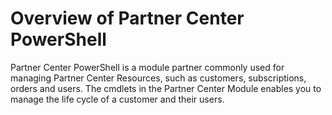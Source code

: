 # Overview of Partner Center PowerShell

Partner Center PowerShell is a module partner commonly used for managing Partner Center Resources, such as customers, subscriptions, orders and users. The cmdlets in the Partner Center Module enables you to manage the life cycle of a customer and their users.

